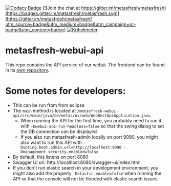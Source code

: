 [![Codacy Badge](https://api.codacy.com/project/badge/Grade/39f7f2f16c634233aae159c219169b7b)](https://www.codacy.com/app/metasfresh/metasfresh-webui?utm_source=github.com&amp;utm_medium=referral&amp;utm_content=metasfresh/metasfresh-webui&amp;utm_campaign=Badge_Grade)
[![Join the chat at https://gitter.im/metasfresh/metasfresh](https://badges.gitter.im/metasfresh/metasfresh.svg)](https://gitter.im/metasfresh/metasfresh?utm_source=badge&utm_medium=badge&utm_campaign=pr-badge&utm_content=badge)
[![Krihelimeter](http://krihelinator.xyz/badge/metasfresh/metasfresh-webui-api)](http://krihelinator.xyz)

# metasfresh-webui-api

This repo contains the API service of our webui. The frontend can be found in its [own repository](https://github.com/metasfresh/metasfresh-webui-frontend).

# Some notes for developers:

* This can be run from from eclipse
* The `main` method is located at `/metasfresh-webui-api/src/main/java/de/metas/ui/web/WebRestApiApplication.java`
  * When running the API for the first time, you probably need to run it with `-Dwebui-api-run-headless=false` so that the swing dialog to set the DB connection can be displayed
  * If you also run metasfresh-admin locally on port 9090, you might also want to run this API with `-Dspring.boot.admin.url=http://localhost:9090 -Dmanagement.security.enabled=false`
* By default, this listens on port 8080
* Swagger UI url: http://localhost:8080/swagger-ui/index.html
* If you don't run elastic search in your development environment, you might also add the property `-Delastic_enable=false` when running the API so that the console will not be flooded with elastic search issues

